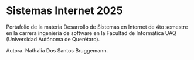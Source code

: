 # Sistemas Internet 2025
Portafolio de la materia Desarrollo de Sistemas en Internet de 4to semestre en la carrera ingeniería de software en la Facultad de Informática UAQ (Universidad Autónoma de Querétaro).

Autora. Nathalia Dos Santos Bruggemann.
